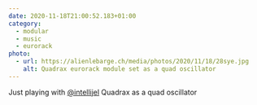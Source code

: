 ```yaml
---
date: 2020-11-18T21:00:52.183+01:00
category:
  - modular
  - music
  - eurorack
photo:
  - url: https://alienlebarge.ch/media/photos/2020/11/18/28sye.jpg
    alt: Quadrax eurorack module set as a quad oscillator
---
```

Just playing with [@intellijel](https://www.twitter.com/intellijel) Quadrax as a quad oscillator 
